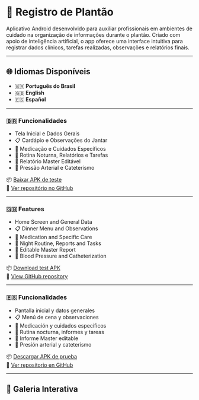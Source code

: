 # 🏥 Registro de Plantão

Aplicativo Android desenvolvido para auxiliar profissionais em ambientes de cuidado na organização de informações durante o plantão. Criado com apoio de inteligência artificial, o app oferece uma interface intuitiva para registrar dados clínicos, tarefas realizadas, observações e relatórios finais.

---

## 🌐 Idiomas Disponíveis

- 🇧🇷 **Português do Brasil**
- 🇬🇧 **English**
- 🇪🇸 **Español**

---

### 🇧🇷 Funcionalidades

- Tela Inicial e Dados Gerais  
- 📋 Cardápio e Observações do Jantar  
- 💊 Medicação e Cuidados Específicos  
- 🌙 Rotina Noturna, Relatórios e Tarefas  
- 📘 Relatório Master Editável  
- 💉 Pressão Arterial e Cateterismo  

📦 [Baixar APK de teste](app-debug.apk)  
🔗 [Ver repositório no GitHub](https://github.com/thiagoplacido/registro-plantao)

---

### 🇬🇧 Features

- Home Screen and General Data  
- 📋 Dinner Menu and Observations  
- 💊 Medication and Specific Care  
- 🌙 Night Routine, Reports and Tasks  
- 📘 Editable Master Report  
- 💉 Blood Pressure and Catheterization  

📦 [Download test APK](app-debug.apk)  
🔗 [View GitHub repository](https://github.com/thiagoplacido/registro-plantao)

---

### 🇪🇸 Funcionalidades

- Pantalla inicial y datos generales  
- 📋 Menú de cena y observaciones  
- 💊 Medicación y cuidados específicos  
- 🌙 Rutina nocturna, informes y tareas  
- 📘 Informe Master editable  
- 💉 Presión arterial y cateterismo  

📦 [Descargar APK de prueba](app-debug.apk)  
🔗 [Ver repositorio en GitHub](https://github.com/thiagoplacido/registro-plantao)

---

## 📸 Galeria Interativa

<style>
  .gallery img {
    width: 180px;
    border-radius: 8px;
    box-shadow
